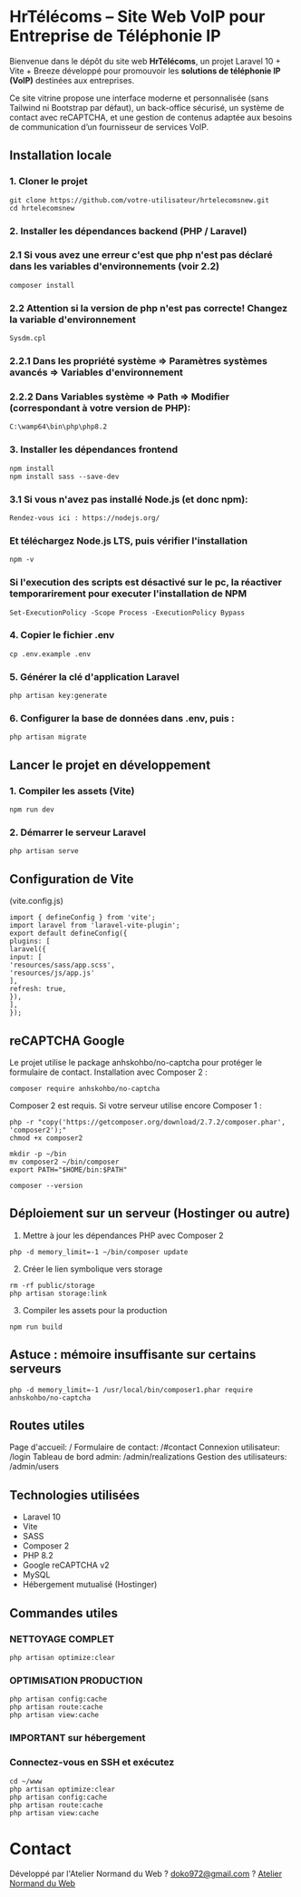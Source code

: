 # HrTélécoms – Site Web VoIP pour Entreprise de Téléphonie IP

Bienvenue dans le dépôt du site web **HrTélécoms**, un projet Laravel 10 + Vite + Breeze développé pour promouvoir les **solutions de téléphonie IP (VoIP)** destinées aux entreprises.

Ce site vitrine propose une interface moderne et personnalisée (sans Tailwind ni Bootstrap par défaut), un back-office sécurisé, un système de contact avec reCAPTCHA, et une gestion de contenus adaptée aux besoins de communication d’un fournisseur de services VoIP.

## Installation locale
### 1. Cloner le projet
```
git clone https://github.com/votre-utilisateur/hrtelecomsnew.git
cd hrtelecomsnew

```
### 2. Installer les dépendances backend (PHP / Laravel)
### 2.1 Si vous avez une erreur c'est que php n'est pas déclaré dans les variables d'environnements (voir 2.2)
```
composer install
```
### 2.2 Attention si la version de php n'est pas correcte! Changez la variable d'environnement
```
Sysdm.cpl
```
### 2.2.1 Dans les propriété système => Paramètres systèmes avancés => Variables d'environnement
### 2.2.2 Dans Variables système => Path => Modifier (correspondant à votre version de PHP):
```
C:\wamp64\bin\php\php8.2
```
### 3. Installer les dépendances frontend
```
npm install
npm install sass --save-dev
```
### 3.1 Si vous n'avez pas installé Node.js (et donc npm):
```
Rendez-vous ici : https://nodejs.org/
```
### Et téléchargez Node.js LTS, puis vérifier l'installation
```
npm -v
```
### Si l'execution des scripts est désactivé sur le pc, la réactiver temporarirement pour executer l'installation de NPM
```
Set-ExecutionPolicy -Scope Process -ExecutionPolicy Bypass
```
### 4. Copier le fichier .env
```
cp .env.example .env
```
### 5. Générer la clé d'application Laravel
```
php artisan key:generate
```
### 6. Configurer la base de données dans .env, puis :
```
php artisan migrate
```
## Lancer le projet en développement
### 1. Compiler les assets (Vite)
```
npm run dev
```
### 2. Démarrer le serveur Laravel
```
php artisan serve
```
## Configuration de Vite
(vite.config.js)
```
import { defineConfig } from 'vite';
import laravel from 'laravel-vite-plugin';
export default defineConfig({
plugins: [
laravel({
input: [
'resources/sass/app.scss',
'resources/js/app.js'
],
refresh: true,
}),
],
});
```
## reCAPTCHA Google
Le projet utilise le package anhskohbo/no-captcha pour protéger le formulaire de contact.
Installation avec Composer 2 :
```
composer require anhskohbo/no-captcha
```
Composer 2 est requis. Si votre serveur utilise encore Composer 1 :
```
php -r "copy('https://getcomposer.org/download/2.7.2/composer.phar', 'composer2');"
chmod +x composer2
```
```
mkdir -p ~/bin
mv composer2 ~/bin/composer
export PATH="$HOME/bin:$PATH"
```
```
composer --version
```

## Déploiement sur un serveur (Hostinger ou autre)
1. Mettre à jour les dépendances PHP avec Composer 2
```
php -d memory_limit=-1 ~/bin/composer update
```
2. Créer le lien symbolique vers storage
```
rm -rf public/storage
php artisan storage:link
```
3. Compiler les assets pour la production
```
npm run build
```

## Astuce : mémoire insuffisante sur certains serveurs
```
php -d memory_limit=-1 /usr/local/bin/composer1.phar require anhskohbo/no-captcha
```
## Routes utiles
Page d'accueil: /
Formulaire de contact: /#contact
Connexion utilisateur: /login
Tableau de bord admin: /admin/realizations
Gestion des utilisateurs: /admin/users

## Technologies utilisées
- Laravel 10
- Vite
- SASS
- Composer 2
- PHP 8.2
- Google reCAPTCHA v2
- MySQL
- Hébergement mutualisé (Hostinger)

## Commandes utiles
### NETTOYAGE COMPLET
```
php artisan optimize:clear
```

### OPTIMISATION PRODUCTION
```
php artisan config:cache
php artisan route:cache
php artisan view:cache
```
### IMPORTANT sur hébergement 
### Connectez-vous en SSH et exécutez
```
cd ~/www
php artisan optimize:clear
php artisan config:cache
php artisan route:cache
php artisan view:cache
```

# Contact
Développé par l'Atelier Normand du Web
? doko972@gmail.com
? [Atelier Normand du Web](https://ateliernormandduweb.fr/)
